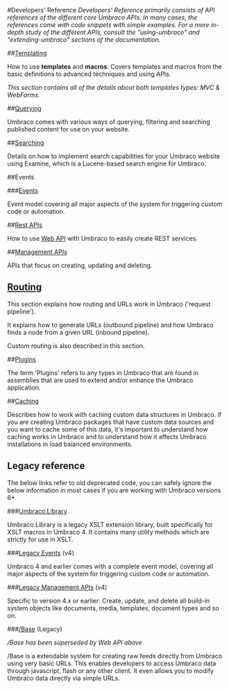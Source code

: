 #Developers' Reference
_Developers' Reference primarily consists of API references of the different core Umbraco APIs. In many cases, the references come with code snippets with simple examples. For a more in-depth study of the different APIs, consult the "using-umbraco" and "extending-umbraco" sections of the documentation._

##[Templating](Templating/index.md)

How to use **templates** and **macros**. Covers templates and macros from the basic definitions to advanced techniques and using APIs.

*This section contains all of the details about both templates types: MVC & WebForms.*

##[Querying](Querying/index.md)

Umbraco comes with various ways of querying, filtering and searching published content for use on your website.

##[Searching](Searching/index.md)

Details on how to implement search capabilities for your Umbraco website using Examine, which is a Lucene-based search engine for Umbraco.

##Events

###[Events](Events-v6/index.md)

Event model covering all major aspects of the system for triggering custom code or automation.  

##[Rest APIs](WebApi/index.md)

How to use [Web API](http://www.asp.net/web-api) with Umbraco to easily create REST services.

##[Management APIs](Management-v6/index.md)

APIs that focus on creating, updating and deleting.

## [Routing](Request-Pipeline/index.md)

This section explains how routing and URLs work in Umbraco ('request pipeline'). 

It explains how to generate URLs (outbound pipeline) and how Umbraco finds a node from a given URL (inbound pipeline). 

Custom routing is also described in this section.

##[Plugins](Plugins/index.md)

The term 'Plugins' refers to any types in Umbraco that are found in assemblies that are used to extend and/or enhance the Umbraco application.

##[Caching](Cache/index.md)

Describes how to work with caching custom data structures in Umbraco. If you are creating Umbraco packages that have custom data sources and you want to cache some of this data, it's important to understand how caching works in Umbraco and to understand how it affects Umbraco installations in load balanced environments.

## Legacy reference

The below links refer to old deprecated code, you can safely ignore the below information in most cases if you are working with Umbraco versions 6+

###[Umbraco.Library](Api/UmbracoLibrary/index.md)

Umbraco.Library is a legacy XSLT extension library, built specifically for XSLT macros in Umbraco 4. It contains many utility methods which are strictly for use in XSLT.

###[Legacy Events](Events/index.md) (v4)

Umbraco 4 and earlier comes with a complete event model, covering all major aspects of the system for triggering custom code or automation.

###[Legacy Management APIs](Management/index.md) (v4)

Specific to version 4.x or earlier: Create, update, and delete all build-in system objects like documents, media, templates, document types and so on.

###[/Base](Api/Base/Index.md) (Legacy)

_/Base has been superseded by Web API above_

/Base is a extendable system for creating raw feeds directly from Umbraco using very basic URLs. This enables developers to access Umbraco data through javascript, flash or any other client. It even allows you to modify Umbraco data directly via simple URLs.

